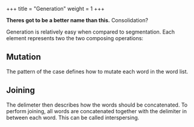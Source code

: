 +++
title = "Generation"
weight = 1
+++

**Theres got to be a better name than this.**  Consolidation?

Generation is relatively easy when compared to segmentation.  Each element represents two the two composing operations:

## Mutation

The pattern of the case defines how to mutate each word in the word list.

## Joining

The delimeter then describes how the words should be concatenated.  To perform joining, all words are concatenated together with the delimiter in between each word.  This can be called interspersing.